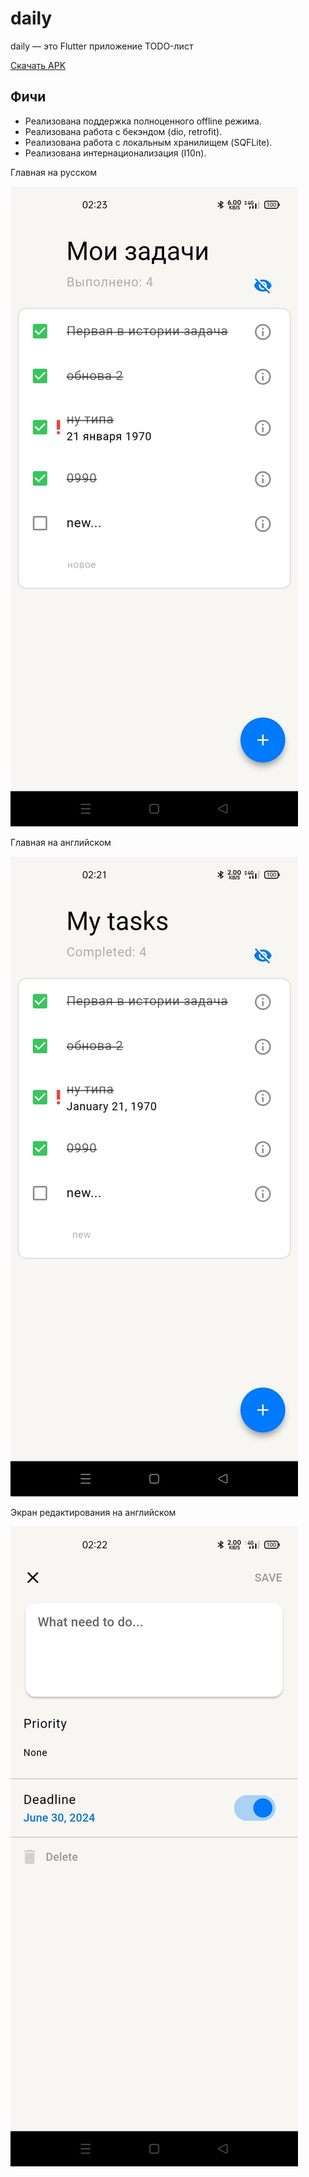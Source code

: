 # daily

daily — это Flutter приложение TODO-лист

[Скачать APK](https://github.com/23yaro/daily/releases/download/latest/app-release.apk)

## Фичи

- Реализована поддержка полноценного offline режима.
- Реализована работа с бекэндом (dio, retrofit).
- Реализована работа с локальным хранилищем (SQFLite).
- Реализована интернационализация (I10n).

Главная на русском

![Image alt](https://github.com/23yaro/daily/raw/second_work_alan_turing/pic/main_ru.jpg)

Главная на английском

![Image alt](https://github.com/23yaro/daily/raw/second_work_alan_turing/pic/main_en.jpg)

Экран редактирования на английском

![Image alt](https://github.com/23yaro/daily/raw/second_work_alan_turing/pic/edit_en.jpg)
